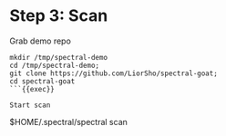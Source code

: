# Step 3: Scan

Grab demo repo
```
mkdir /tmp/spectral-demo
cd /tmp/spectral-demo; 
git clone https://github.com/LiorSho/spectral-goat; 
cd spectral-goat
```{{exec}}

Start scan
```
$HOME/.spectral/spectral scan
```{{exec}}